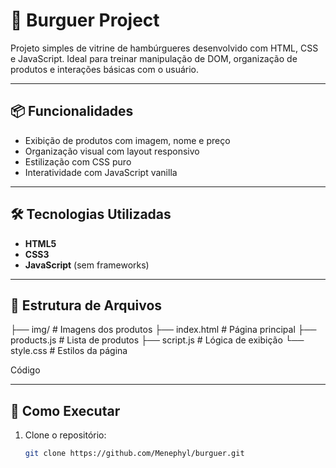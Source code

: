 # 🍔 Burguer Project

Projeto simples de vitrine de hambúrgueres desenvolvido com HTML, CSS e JavaScript. Ideal para treinar manipulação de DOM, organização de produtos e interações básicas com o usuário.

---

## 📦 Funcionalidades

- Exibição de produtos com imagem, nome e preço
- Organização visual com layout responsivo
- Estilização com CSS puro
- Interatividade com JavaScript vanilla

---

## 🛠️ Tecnologias Utilizadas

- **HTML5**  
- **CSS3**  
- **JavaScript** (sem frameworks)

---

## 📁 Estrutura de Arquivos

├── img/ # Imagens dos produtos ├── index.html # Página principal ├── products.js # Lista de produtos ├── script.js # Lógica de exibição └── style.css # Estilos da página

Código

---

## 🚀 Como Executar

1. Clone o repositório:
   ```bash
   git clone https://github.com/Menephyl/burguer.git
